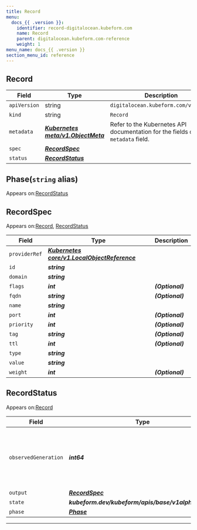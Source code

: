 ```yaml
---
title: Record
menu:
  docs_{{ .version }}:
    identifier: record-digitalocean.kubeform.com
    name: Record
    parent: digitalocean.kubeform.com-reference
    weight: 1
menu_name: docs_{{ .version }}
section_menu_id: reference
---
```


## Record
| Field | Type | Description |
| ------ | ----- | ----------- |
| `apiVersion` | string | `digitalocean.kubeform.com/v1alpha1` |
|    `kind` | string | `Record` |
| `metadata` | ***[Kubernetes meta/v1.ObjectMeta](https://kubernetes.io/docs/reference/generated/kubernetes-api/v1.13/#objectmeta-v1-meta)***|Refer to the Kubernetes API documentation for the fields of the `metadata` field.|
| `spec` | ***[RecordSpec](#recordspec)***||
| `status` | ***[RecordStatus](#recordstatus)***||
## Phase(`string` alias)

Appears on:[RecordStatus](#recordstatus)

## RecordSpec

Appears on:[Record](#record), [RecordStatus](#recordstatus)

| Field | Type | Description |
| ------ | ----- | ----------- |
| `providerRef` | ***[Kubernetes core/v1.LocalObjectReference](https://kubernetes.io/docs/reference/generated/kubernetes-api/v1.13/#localobjectreference-v1-core)***||
| `id` | ***string***||
| `domain` | ***string***||
| `flags` | ***int***| ***(Optional)*** |
| `fqdn` | ***string***| ***(Optional)*** |
| `name` | ***string***||
| `port` | ***int***| ***(Optional)*** |
| `priority` | ***int***| ***(Optional)*** |
| `tag` | ***string***| ***(Optional)*** |
| `ttl` | ***int***| ***(Optional)*** |
| `type` | ***string***||
| `value` | ***string***||
| `weight` | ***int***| ***(Optional)*** |
## RecordStatus

Appears on:[Record](#record)

| Field | Type | Description |
| ------ | ----- | ----------- |
| `observedGeneration` | ***int64***| ***(Optional)*** Resource generation, which is updated on mutation by the API Server.|
| `output` | ***[RecordSpec](#recordspec)***| ***(Optional)*** |
| `state` | ***kubeform.dev/kubeform/apis/base/v1alpha1.State***| ***(Optional)*** |
| `phase` | ***[Phase](#phase)***| ***(Optional)*** |
---
